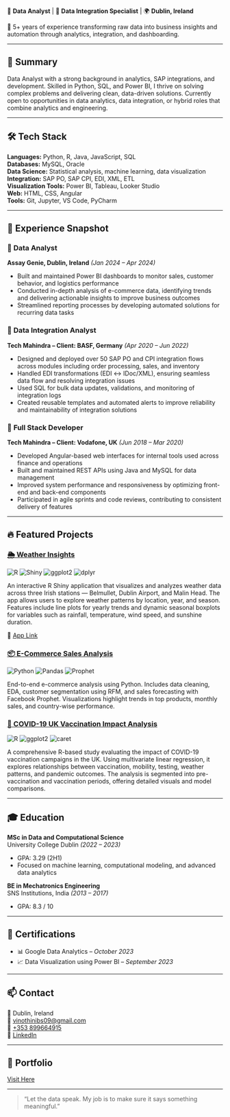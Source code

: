 💼 **Data Analyst** | 🔗 **Data Integration Specialist** | 🌍 **Dublin, Ireland**

🎯 5+ years of experience transforming raw data into business insights and automation through analytics, integration, and dashboarding.

---

## 🧠 Summary  
Data Analyst with a strong background in analytics, SAP integrations, and development. Skilled in Python, SQL, and Power BI, I thrive on solving complex problems and delivering clean, data-driven solutions. Currently open to opportunities in data analytics, data integration, or hybrid roles that combine analytics and engineering.

---

## 🛠️ Tech Stack  
**Languages:** Python, R, Java, JavaScript, SQL  
**Databases:** MySQL, Oracle  
**Data Science:** Statistical analysis, machine learning, data visualization  
**Integration:** SAP PO, SAP CPI, EDI, XML, ETL  
**Visualization Tools:** Power BI, Tableau, Looker Studio  
**Web:** HTML, CSS, Angular  
**Tools:** Git, Jupyter, VS Code, PyCharm

---

## 💼 Experience Snapshot

### 🔹 **Data Analyst**  
**Assay Genie, Dublin, Ireland** *(Jan 2024 – Apr 2024)*  
- Built and maintained Power BI dashboards to monitor sales, customer behavior, and logistics performance  
- Conducted in-depth analysis of e-commerce data, identifying trends and delivering actionable insights to improve business outcomes  
- Streamlined reporting processes by developing automated solutions for recurring data tasks  

### 🔹 **Data Integration Analyst**  
**Tech Mahindra – Client: BASF, Germany** *(Apr 2020 – Jun 2022)*  
- Designed and deployed over 50 SAP PO and CPI integration flows across modules including order processing, sales, and inventory  
- Handled EDI transformations (EDI ↔️ IDoc/XML), ensuring seamless data flow and resolving integration issues  
- Used SQL for bulk data updates, validations, and monitoring of integration logs  
- Created reusable templates and automated alerts to improve reliability and maintainability of integration solutions  

### 🔹 **Full Stack Developer**  
**Tech Mahindra – Client: Vodafone, UK** *(Jun 2018 – Mar 2020)*  
- Developed Angular-based web interfaces for internal tools used across finance and operations  
- Built and maintained REST APIs using Java and MySQL for data management  
- Improved system performance and responsiveness by optimizing front-end and back-end components  
- Participated in agile sprints and code reviews, contributing to consistent delivery of features  

---

## 🔥 Featured Projects

### [🌦️ Weather Insights](https://github.com/VinothiniBS/WeatherInsights)  
![R](https://img.shields.io/badge/R-276DC3?style=for-the-badge&logo=r&logoColor=white)
![Shiny](https://img.shields.io/badge/Shiny-1F77B4?style=for-the-badge)
![ggplot2](https://img.shields.io/badge/ggplot2-2E7CBF?style=for-the-badge)
![dplyr](https://img.shields.io/badge/dplyr-2962FF?style=for-the-badge)

An interactive R Shiny application that visualizes and analyzes weather data across three Irish stations — Belmullet, Dublin Airport, and Malin Head. The app allows users to explore weather patterns by location, year, and season. Features include line plots for yearly trends and dynamic seasonal boxplots for variables such as rainfall, temperature, wind speed, and sunshine duration.

🔗 [App Link](https://ejdump-vinothini-balasubramani.shinyapps.io/weatherinsights/)

### [📦 E-Commerce Sales Analysis](https://github.com/VinothiniBS/E-Commerce-Sales-Analysis)  
![Python](https://img.shields.io/badge/Python-3776AB?style=for-the-badge&logo=python&logoColor=white)
![Pandas](https://img.shields.io/badge/Pandas-150458?style=for-the-badge&logo=pandas&logoColor=white)
![Prophet](https://img.shields.io/badge/Facebook%20Prophet-02569B?style=for-the-badge)

End-to-end e-commerce analysis using Python. Includes data cleaning, EDA, customer segmentation using RFM, and sales forecasting with Facebook Prophet. Visualizations highlight trends in top products, monthly sales, and country-wise performance.

### [💉 COVID-19 UK Vaccination Impact Analysis](https://github.com/VinothiniBS/COVID19-UK-Vaccination-Impact)  
![R](https://img.shields.io/badge/R-276DC3?style=for-the-badge&logo=r&logoColor=white)
![ggplot2](https://img.shields.io/badge/ggplot2-2E7CBF?style=for-the-badge)
![caret](https://img.shields.io/badge/Caret-7A4CFE?style=for-the-badge)

A comprehensive R-based study evaluating the impact of COVID-19 vaccination campaigns in the UK. Using multivariate linear regression, it explores relationships between vaccination, mobility, testing, weather patterns, and pandemic outcomes. The analysis is segmented into pre-vaccination and vaccination periods, offering detailed visuals and model comparisons.

---

## 🎓 Education  

**MSc in Data and Computational Science**  
University College Dublin *(2022 – 2023)*  
- GPA: 3.29 (2H1)  
- Focused on machine learning, computational modeling, and advanced data analytics

**BE in Mechatronics Engineering**  
SNS Institutions, India *(2013 – 2017)*  
- GPA: 8.3 / 10

---

## 📜 Certifications  
- 📊 Google Data Analytics – *October 2023*  
- 📈 Data Visualization using Power BI – *September 2023*

---

## 📫 Contact

📍 Dublin, Ireland  
📧 [vinothinibs09@gmail.com](mailto:vinothinibs09@gmail.com)  
📱 [+353 899664915](tel:+353899664915)  
💼 [LinkedIn](https://www.linkedin.com/in/vinothini-balasubramani/)

---

## 🔗 Portfolio

[Visit Here](https://vinothinibs.github.io/portfolio)

---

> “Let the data speak. My job is to make sure it says something meaningful.”
